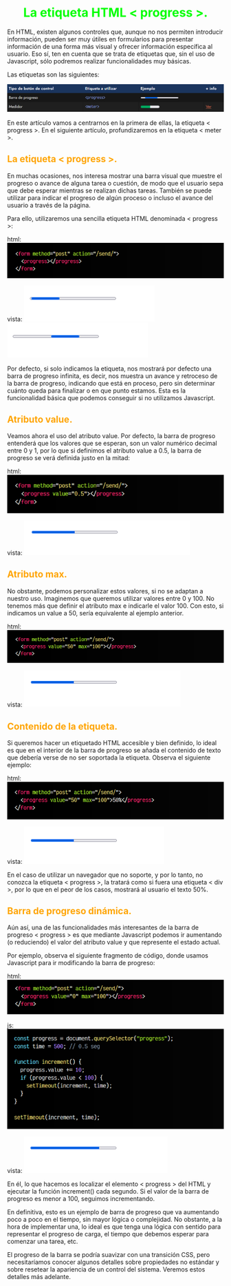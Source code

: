 # <span style="color:lime"><center>La etiqueta HTML < progress >.<center></center></span>

En HTML, existen algunos controles que, aunque no nos permiten introducir información, pueden ser muy útiles en formularios para presentar información de una forma más visual y ofrecer información específica al usuario. Eso sí, ten en cuenta que se trata de etiquetas que, sin el uso de Javascript, sólo podremos realizar funcionalidades muy básicas.

Las etiquetas son las siguientes:

![alt text](./imagenes-la-etiqueta-html-progress/image.png)

En este artículo vamos a centrarnos en la primera de ellas, la etiqueta < progress >. En el siguiente artículo, profundizaremos en la etiqueta < meter >.

## <span style="color:orange">La etiqueta < progress >.</span>
En muchas ocasiones, nos interesa mostrar una barra visual que muestre el progreso o avance de alguna tarea o cuestión, de modo que el usuario sepa que debe esperar mientras se realizan dichas tareas. También se puede utilizar para indicar el progreso de algún proceso o incluso el avance del usuario a través de la página.

Para ello, utilizaremos una sencilla etiqueta HTML denominada < progress >:

html:
![alt text](./imagenes-la-etiqueta-html-progress/image-1.png)

vista:
![alt text](./imagenes-la-etiqueta-html-progress/image-2.png)
![alt text](./imagenes-la-etiqueta-html-progress/image-3.png)

Por defecto, si solo indicamos la etiqueta, nos mostrará por defecto una barra de progreso infinita, es decir, nos muestra un avance y retroceso de la barra de progreso, indicando que está en proceso, pero sin determinar cuánto queda para finalizar o en que punto estamos. Esta es la funcionalidad básica que podemos conseguir si no utilizamos Javascript.

## <span style="color:orange">Atributo value.</span>
Veamos ahora el uso del atributo value. Por defecto, la barra de progreso entenderá que los valores que se esperan, son un valor numérico decimal entre 0 y 1, por lo que si definimos el atributo value a 0.5, la barra de progreso se verá definida justo en la mitad:

html:
![alt text](./imagenes-la-etiqueta-html-progress/image-4.png)

vista:
![alt text](./imagenes-la-etiqueta-html-progress/image-5.png)

## <span style="color:orange">Atributo max.</span>
No obstante, podemos personalizar estos valores, si no se adaptan a nuestro uso. Imaginemos que queremos utilizar valores entre 0 y 100. No tenemos más que definir el atributo max e indicarle el valor 100. Con esto, si indicamos un value a 50, sería equivalente al ejemplo anterior.

html:
![alt text](./imagenes-la-etiqueta-html-progress/image-6.png)

vista:
![alt text](./imagenes-la-etiqueta-html-progress/image-7.png)

## <span style="color:orange">Contenido de la etiqueta.</span>
Si queremos hacer un etiquetado HTML accesible y bien definido, lo ideal es que en el interior de la barra de progreso se añada el contenido de texto que debería verse de no ser soportada la etiqueta. Observa el siguiente ejemplo:

html:
![alt text](./imagenes-la-etiqueta-html-progress/image-8.png)

vista:
![alt text](./imagenes-la-etiqueta-html-progress/image-9.png)

En el caso de utilizar un navegador que no soporte, y por lo tanto, no conozca la etiqueta < progress >, la tratará como si fuera una etiqueta < div >, por lo que en el peor de los casos, mostrará al usuario el texto 50%.

## <span style="color:orange">Barra de progreso dinámica.</span>
Aún así, una de las funcionalidades más interesantes de la barra de progreso < progress > es que mediante Javascript podemos ir aumentando (o reduciendo) el valor del atributo value y que represente el estado actual.

Por ejemplo, observa el siguiente fragmento de código, donde usamos Javascript para ir modificando la barra de progreso:

html:
![alt text](./imagenes-la-etiqueta-html-progress/image-10.png)

js:
![alt text](./imagenes-la-etiqueta-html-progress/image-11.png)

vista:
![alt text](./imagenes-la-etiqueta-html-progress/image-12.png)

En él, lo que hacemos es localizar el elemento < progress > del HTML y ejecutar la función increment() cada segundo. Si el valor de la barra de progreso es menor a 100, seguimos incrementando.

En definitiva, esto es un ejemplo de barra de progreso que va aumentando poco a poco en el tiempo, sin mayor lógica o complejidad. No obstante, a la hora de implementar una, lo ideal es que tenga una lógica con sentido para representar el progreso de carga, el tiempo que debemos esperar para comenzar una tarea, etc.

El progreso de la barra se podría suavizar con una transición CSS, pero necesitaríamos conocer algunos detalles sobre propiedades no estándar y sobre resetear la apariencia de un control del sistema. Veremos estos detalles más adelante.